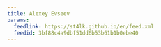 ```yaml
---
title: Alexey Evseev
params:
  feedlink: https://st4lk.github.io/en/feed.xml
  feedid: 3bf88c4a9dbf51dd6b53b61b1b0ebe40
---
```


